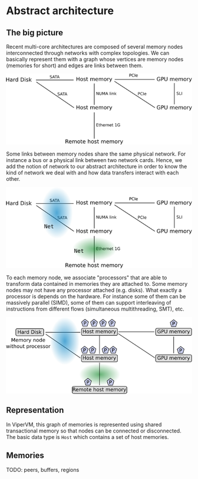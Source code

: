 # Abstract architecture

## The big picture

Recent multi-core architectures are composed of several memory nodes
interconnected through networks with complex topologies. We can basically
represent them with a graph whose vertices are memory nodes (memories for
short) and edges are links between them. 

![Graph of memories](images/abstract_architecture1.png)

Some links between memory nodes share the same physical network. For instance a
bus or a physical link between two network cards. Hence, we add the notion of
network to our abstract architecture in order to know the kind of network we
deal with and how data transfers interact with each other.

![Graph of memories with networks](images/abstract_architecture2.png)

To each memory node, we associate "processors" that are able to transform data
contained in memories they are attached to. Some memory nodes may not have any
processor attached (e.g. disks). What exactly a processor is depends on the
hardware. For instance some of them can be massively parallel (SIMD), some of
them can support interleaving of instructions from different flows
(simultaneous multithreading, SMT), etc.

![Graph of memories with processors](images/abstract_architecture3.png)


## Representation

In ViperVM, this graph of memories is represented using shared transactional
memory so that nodes can be connected or disconnected. The basic data type is
`Host` which contains a set of host memories.

## Memories

TODO: peers, buffers, regions
